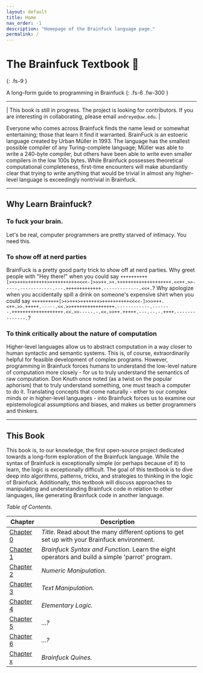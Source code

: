```yaml
---
layout: default
title: Home
nav_order: -1
description: "Homepage of the Brainfuck language page."
permalink: /
---
```


# The Brainfuck Textbook 🧠
{: .fs-9 }

A long-form guide to programming in Brainfuck
{: .fs-6 .fw-300 }

---

| This book is still in progress. The project is looking for contributors. If you are interesting in collaborating, please email `andreye@uw.edu`. |

Everyone who comes across Brainfuck finds the name lewd or somewhat entertaining; those that learn it find it warranted. BrainFuck is an estoeric language created by Urban Müller in 1993. The language has the smallest possible compiler of any Turing-complete language; Müller was able to write a 240-byte compiler, but others have been able to write even smaller compilers in the low 100s bytes. While Brainfuck possesses theoretical computational completeness, first-time encounters will make abundantly clear that trying to write anything that would be trivial in almost any higher-level language is exceedingly nontrivial in Brainfuck.

---

## Why Learn Brainfuck?

### To fuck your brain.
Let's be real, computer programmers are pretty starved of intimacy. You need this.

### To show off at nerd parties
BrainFuck is a pretty good party trick to show off at nerd parties. Why greet people with "Hey there!" when you could say `++++++++++[>+>+++>+++++++>++++++++++<<<<-]>>>++.>+.++++++++++++++++++++.<<++.>>-----.------------.---.+++++++++++++.-------------.<<+.`? Why apologize when you accidentally spill a drink on someone's expensive shirt when you could say `++++++++++[>+>+++>+++++++>++++++++++<<<<-]>>>+++.<++.>>.+++++.-----.<<.>>++++++++++++++++.------------.-------.+++++++++++++++++++.<<.>>-----.-.<<.>>++.+++++.---.--.-.++++.--------------.`?

### To think critically about the nature of computation
Higher-level languages allow us to abstract computation in a way closer to human syntactic and semantic systems. This is, of course, extraordinarily helpful for feasible development of complex programs. However, programming in Brainfuck forces humans to understand the low-level nature of computation more closely - for us to truly understand the semantics of raw computation. Don Knuth once noted (as a twist on the popular aphorism) that to truly understand something, one must teach a computer to do it. Translating concepts that come naturally - either to our complex minds or in higher-level languages - into Brainfuck forces us to examine our epistemological assumptions and biases, and makes us better programmers and thinkers.

---

## This Book
This book is, to our knowledge, the first open-source project dedicated towards a long-form exploration of the Brainfuck language. While the syntax of Brainfuck is exceptionally simple (or perhaps because of it) to learn, the logic is exceptionally difficult. The goal of this textbook is to dive deep into algorithms, patterns, tricks, and strategies to thinking in the logic of Brainfuck. Additionally, this textbook will discuss approaches to manipulating and understanding Brainfuck code in relation to other languages, like generating Brainfuck code in another language.

*Table of Contents.*

| Chapter | Description |
| --- | --- |
| [Chapter 0](/docs/ch0) | *Title.* Read about the many different options to get set up with your Brainfuck environment. |
| [Chapter 1](/docs/ch1) | *Brainfuck Syntax and Function*. Learn the eight operators and build a simple 'parrot' program. |
| [Chapter 2](/docs/ch2) | *Numeric Manipulation.* |
| [Chapter 3](/docs/ch3) | *Text Manipulation.* |
| [Chapter 4](/docs/ch4) | *Elementary Logic.* |
| [Chapter 5](/docs/ch5) | *...?* |
| [Chapter 6](/docs/ch6) | *...?* |
| [Chapter x](/docs/chx) | *Brainfuck Quines.* |

